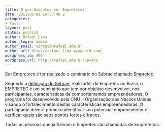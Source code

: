```yaml
---
title: O que &eacute; ser Empreteco?
date: 2011-05-03 19:33:49 Z
categories:
- Posts
layout: post
status: publish
author: Rafael Lima
author_login: admin
author_email: contato@rafael.adm.br
author_url: http://rafael.lima.myopenid.com/
wordpress_id: 469
wordpress_url: http://rafael.adm.br/?p=469
---
```


Ser Empreteco &eacute; ter realizado o semin&aacute;rio do Sebrae chamado <a href="http://empretec.sebrae.com.br/">Empretec</a>.

Segundo a <a href="http://www.pa.sebrae.com.br/sessoes/educacao/empretec/default.asp">defini&ccedil;&atilde;o do Sebrae</a>, realizador do Empretec no Brasil, o EMPRETEC &eacute; um semin&aacute;rio que tem por objetivo desenvolver, nos participantes, caracter&iacute;sticas de comportamentos empreendedores. O programa foi desenvolvido pela ONU &ndash; Organiza&ccedil;&atilde;o das Na&ccedil;&otilde;es Unidas visando o fortalecimento destas caracter&iacute;sticas empreendedoras. O participante dever&aacute; primeiro identificar seu potencial empreendedor e verificar quais s&atilde;o seus pontos fortes e fracos.

Todas as pessoas que j&aacute; fizeram o Empretec s&atilde;o chamadas de Empretecos.

